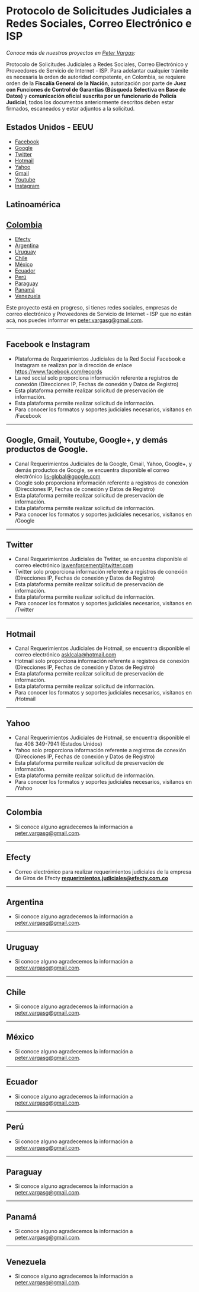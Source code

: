 # Protocolo de Solicitudes Judiciales a Redes Sociales, Correo Electrónico e ISP
_Conoce más de nuestros proyectos en [Peter Vargas](https://petervargas.com):_

Protocolo de Solicitudes Judiciales a Redes Sociales, Correo Electrónico y Proveedores de Servicio de Internet - ISP. Para adelantar cualquier trámite es necesaria la orden de autoridad competente, en Colombia, se requiere orden de la <b>Fiscalía General de la Nación</b>, autorización por parte de <b>Juez con Funciones de Control de Garantías (Búsqueda Selectiva en Base de Datos)</b> y <b>comunicación oficial suscrita por un funcionario de Policía Judicial</b>, todos los documentos anteriormente descritos deben estar firmados, escaneados y estar adjuntos a la solicitud.

## Estados Unidos - EEUU
* [Facebook](#Facebook)
* [Google](#Google)
* [Twitter](#Twitter)
* [Hotmail](#Hotmail)
* [Yahoo](#Yahoo)
* [Gmail](#Google)
* [Youtube](#Google)
* [Instagram](#Facebook)

## Latinoamérica

## [Colombia](#Colombia)
* [Efecty](#Efecty)
* [Argentina](#Argentina)
* [Uruguay](#Uruguay)
* [Chile](#Chile)
* [México](#Mexico)
* [Ecuador](#Ecuador)
* [Perú](#Peru)
* [Paraguay](#Paraguay)
* [Panamá](#Panama)
* [Venezuela](#Venezuela)

Este proyecto está en progreso, si tienes redes sociales, empresas de correo electrónico y Proveedores de Servicio de Internet - ISP que no están acá, nos puedes informar en peter.vargasg@gmail.com.

-------------
<p id="Facebook">

## Facebook e Instagram

  - Plataforma de Requerimientos Judiciales de la Red Social Facebook e Instagram se realizan por la dirección de enlace https://www.facebook.com/records
  - La red social solo proporciona información referente a registros de conexión (Direcciones IP, Fechas de conexión y Datos de Registro)
  - Esta plataforma permite realizar solicitud de preservación de información.
  - Esta plataforma permite realizar solicitud de información.
  - Para conocer los formatos y soportes judiciales necesarios, visítanos en /Facebook
-------------
<p id="Google">

## Google, Gmail, Youtube, Google+, y demás productos de Google.

  - Canal Requerimientos Judiciales de la Google, Gmail, Yahoo, Google+, y demás productos de Google, se encuentra disponible el correo electrónico lis-global@google.com
  - Google solo proporciona información referente a registros de conexión (Direcciones IP, Fechas de conexión y Datos de Registro)
  - Esta plataforma permite realizar solicitud de preservación de información.
  - Esta plataforma permite realizar solicitud de información.
  - Para conocer los formatos y soportes judiciales necesarios, visítanos en /Google
-------------
<p id="Twitter">

## Twitter

  - Canal Requerimientos Judiciales de Twitter, se encuentra disponible el correo electrónico lawenforcement@twitter.com
  - Twitter solo proporciona información referente a registros de conexión (Direcciones IP, Fechas de conexión y Datos de Registro)
  - Esta plataforma permite realizar solicitud de preservación de información.
  - Esta plataforma permite realizar solicitud de información.
  - Para conocer los formatos y soportes judiciales necesarios, visítanos en /Twitter
-------------
<p id="Hotmail">

## Hotmail

  - Canal Requerimientos Judiciales de Hotmail, se encuentra disponible el correo electrónico asklcala@hotmail.com
  - Hotmail solo proporciona información referente a registros de conexión (Direcciones IP, Fechas de conexión y Datos de Registro)
  - Esta plataforma permite realizar solicitud de preservación de información.
  - Esta plataforma permite realizar solicitud de información.
  - Para conocer los formatos y soportes judiciales necesarios, visítanos en /Hotmail
-------------
<p id="Yahoo">

## Yahoo

  - Canal Requerimientos Judiciales de Hotmail, se encuentra disponible el fax 408 349-7941 (Estados Unidos)
  - Yahoo solo proporciona información referente a registros de conexión (Direcciones IP, Fechas de conexión y Datos de Registro)
  - Esta plataforma permite realizar solicitud de preservación de información.
  - Esta plataforma permite realizar solicitud de información.
  - Para conocer los formatos y soportes judiciales necesarios, visítanos en /Yahoo
-------------
<p id="Colombia">
	
## Colombia

  - Si conoce alguno agradecemos la información a peter.vargasg@gmail.com.
-------------
<p id="Efecty">
	
## Efecty

  - Correo electrónico para realizar requerimientos judiciales de la empresa de Giros de Efecty <b>requerimientos.judiciales@efecty.com.co</b>
-------------
<p id="Argentina">
	
## Argentina

  - Si conoce alguno agradecemos la información a peter.vargasg@gmail.com.
-------------
<p id="Uruguay">
	
## Uruguay

 - Si conoce alguno agradecemos la información a peter.vargasg@gmail.com.
-------------
<p id="Chile">
	
## Chile

 - Si conoce alguno agradecemos la información a peter.vargasg@gmail.com.
-------------
<p id="Mexico">
	
## México

  - Si conoce alguno agradecemos la información a peter.vargasg@gmail.com.
-------------
<p id="Ecuador">
	
## Ecuador

  - Si conoce alguno agradecemos la información a peter.vargasg@gmail.com.
-------------
<p id="Peru">

## Perú

  - Si conoce alguno agradecemos la información a peter.vargasg@gmail.com.
-------------
<p id="Paraguay">
	
## Paraguay

  - Si conoce alguno agradecemos la información a peter.vargasg@gmail.com.
-------------
<p id="Panama">
	
## Panamá

  - Si conoce alguno agradecemos la información a peter.vargasg@gmail.com.
-------------
<p id="Venezuela">
	
## Venezuela

  - Si conoce alguno agradecemos la información a peter.vargasg@gmail.com.
